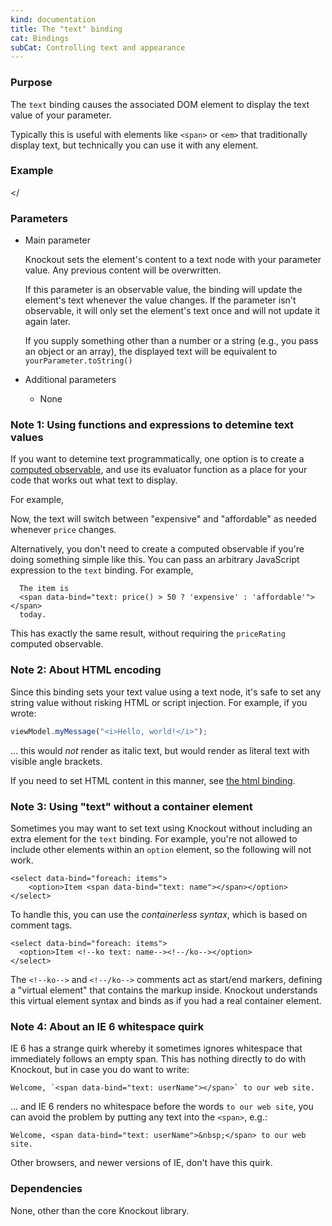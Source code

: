 ```yaml
---
kind: documentation
title: The "text" binding
cat: Bindings
subCat: Controlling text and appearance
---
```


### Purpose
The `text` binding causes the associated DOM element to display the text value of your parameter.

Typically this is useful with elements like `<span>` or `<em>` that traditionally display text, but technically you can use it with any element.

### Example
<live-example params='id: "text-binding"'></


### Parameters

 * Main parameter

   Knockout sets the element's content to a text node with your parameter value. Any previous content will be overwritten.

   If this parameter is an observable value, the binding will update the element's text whenever the value changes. If the parameter isn't observable, it will only set the element's text once and will not update it again later.

   If you supply something other than a number or a string (e.g., you pass an object or an array), the displayed text will be equivalent to `yourParameter.toString()`

 * Additional parameters

   * None

### Note 1: Using functions and expressions to detemine text values

If you want to detemine text programmatically, one option is to create a [computed observable](computedObservables.html), and use its evaluator function as a place for your code that works out what text to display.

For example,

<live-example params='id: text-computed'></live-example>

Now, the text will switch between "expensive" and "affordable" as needed whenever `price` changes.

Alternatively, you don't need to create a computed observable if you're doing something simple like this. You can pass an arbitrary JavaScript expression to the `text` binding. For example,

```
  The item is
  <span data-bind="text: price() > 50 ? 'expensive' : 'affordable'"></span>
  today.
```

This has exactly the same result, without requiring the `priceRating` computed observable.

### Note 2: About HTML encoding

Since this binding sets your text value using a text node, it's safe to set any string value without risking HTML or script injection. For example, if you wrote:

```javascript
viewModel.myMessage("<i>Hello, world!</i>");
```

... this would *not* render as italic text, but would render as literal text with visible angle brackets.

If you need to set HTML content in this manner, see [the html binding](html-binding.html).

### Note 3: Using "text" without a container element

Sometimes you may want to set text using Knockout without including an extra element for the `text` binding. For example, you're not allowed to include other elements within an `option` element, so the following will not work.

```
<select data-bind="foreach: items">
    <option>Item <span data-bind="text: name"></span></option>
</select>
```

To handle this, you can use the *containerless syntax*, which is based on comment tags.

```
<select data-bind="foreach: items">
  <option>Item <!--ko text: name--><!--/ko--></option>
</select>
```

The `<!--ko-->` and `<!--/ko-->` comments act as start/end markers, defining a "virtual element" that contains the markup inside. Knockout understands this virtual element syntax and binds as if you had a real container element.

### Note 4: About an IE 6 whitespace quirk

IE 6 has a strange quirk whereby it sometimes ignores whitespace that immediately follows an empty span. This has nothing directly to do with Knockout, but in case you do want to write:

    Welcome, `<span data-bind="text: userName"></span>` to our web site.

... and IE 6 renders no whitespace before the words `to our web site`, you can avoid the problem by putting any text into the `<span>`, e.g.:

    Welcome, <span data-bind="text: userName">&nbsp;</span> to our web site.

Other browsers, and newer versions of IE, don't have this quirk.

### Dependencies

None, other than the core Knockout library.
